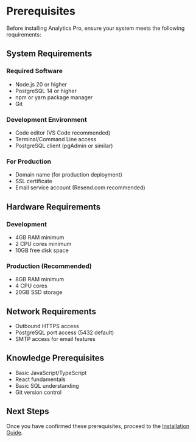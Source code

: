 # Prerequisites

Before installing Analytics Pro, ensure your system meets the following requirements:

## System Requirements

### Required Software
- Node.js 20 or higher
- PostgreSQL 14 or higher
- npm or yarn package manager
- Git

### Development Environment
- Code editor (VS Code recommended)
- Terminal/Command Line access
- PostgreSQL client (pgAdmin or similar)

### For Production
- Domain name (for production deployment)
- SSL certificate
- Email service account (Resend.com recommended)

## Hardware Requirements

### Development
- 4GB RAM minimum
- 2 CPU cores minimum
- 10GB free disk space

### Production (Recommended)
- 8GB RAM minimum
- 4 CPU cores
- 20GB SSD storage

## Network Requirements
- Outbound HTTPS access
- PostgreSQL port access (5432 default)
- SMTP access for email features

## Knowledge Prerequisites
- Basic JavaScript/TypeScript
- React fundamentals
- Basic SQL understanding
- Git version control

## Next Steps
Once you have confirmed these prerequisites, proceed to the [Installation Guide](./installation.md).
